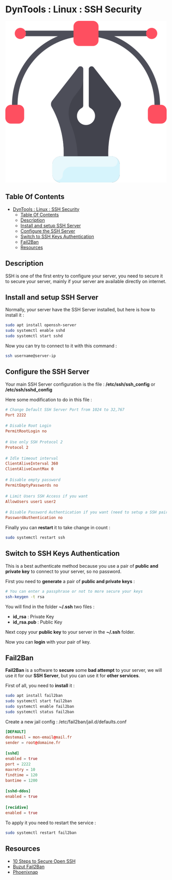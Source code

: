 # DynTools : Linux : SSH Security

![Icon](../../icon.png)

## Table Of Contents

- [DynTools : Linux : SSH Security](#dyntools--linux--ssh-security)
  - [Table Of Contents](#table-of-contents)
  - [Description](#description)
  - [Install and setup SSH Server](#install-and-setup-ssh-server)
  - [Configure the SSH Server](#configure-the-ssh-server)
  - [Switch to SSH Keys Authentication](#switch-to-ssh-keys-authentication)
  - [Fail2Ban](#fail2ban)
  - [Resources](#resources)

## Description

SSH is one of the first entry to configure your server, you need to secure it to secure your server, mainly if your server are available directly on internet.

## Install and setup SSH Server

Normally, your server have the SSH Server installed, but here is how to install it :

```bash
sudo apt install openssh-server
sudo systemctl enable sshd
sudo systemctl start sshd
```

Now you can try to connect to it with this command :

```bash
ssh username@server-ip
```

## Configure the SSH Server

Your main SSH Server configuration is the file : **/etc/ssh/ssh_config** or **/etc/ssh/sshd_config**

Here some modification to do in this file :

```conf
# Change Default SSH Server Port from 1024 to 32,767
Port 2222

# Disable Root Login
PermitRootLogin no

# Use only SSH Protocol 2
Protocol 2

# Idle timeout interval
ClientAliveInterval 360
ClientAliveCountMax 0

# Disable empty password
PermitEmptyPasswords no

# Limit Users SSH Access if you want
AllowUsers user1 user2

# Disable Password Authentication if you want (need to setup a SSH pair of keys)
PasswordAuthentication no
```

Finally you can **restart** it to take change in count :

```bash
sudo systemctl restart ssh
```

## Switch to SSH Keys Authentication

This is a best authenticate method because you use a pair of **public and private key** to connect to your server, so no password.

First you need to **generate** a pair of **public and private keys** :

```bash
# You can enter a passphrase or not to more secure your keys
ssh-keygen -t rsa
```

You will find in the folder **~/.ssh** two files :

- **id_rsa** : Private Key
- **id_rsa.pub** : Public Key

Next copy your **public key** to your server in the **~/.ssh** folder.

Now you can **login** with your pair of key.

## Fail2Ban

**Fail2Ban** is a software to **secure** some **bad attempt** to your server, we will use it for our **SSH Server**, but you can use it for **other services**.

First of all, you need to **install** it :

```bash
sudo apt install fail2ban
sudo systemctl start fail2ban
sudo systemctl enable fail2ban
sudo systemctl status fail2ban
```

Create a new jail config : /etc/fail2ban/jail.d/defaults.conf

```conf
[DEFAULT]
destemail = mon-email@mail.fr
sender = root@domaine.fr

[sshd]
enabled = true
port = 2222
maxretry = 10
findtime = 120
bantime = 1200

[sshd-ddos]
enabled = true

[recidive]
enabled = true
```

To apply it you need to restart the service :

```bash
sudo systemctl restart fail2ban
```

## Resources

- [10 Steps to Secure Open SSH](https://blog.devolutions.net/2017/04/10-steps-to-secure-open-ssh/)
- [Buzut Fail2Ban](https://buzut.net/installer-et-parametrer-fail2ban/)
- [Phoenixnap](https://phoenixnap.com/kb/fail2ban)
